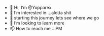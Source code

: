 - 👋 Hi, I’m @Yopparex
- 👀 I’m interested in ...alotta shit
- 🌱 starting this journey lets see where we go 
- 💞️ I’m looking to learn more
- 📫 How to reach me ...PM

<!---
Yopparex/Yopparex is a ✨ special ✨ repository because its `README.md` (this file) appears on your GitHub profile.
You can click the Preview link to take a look at your changes.
--->
